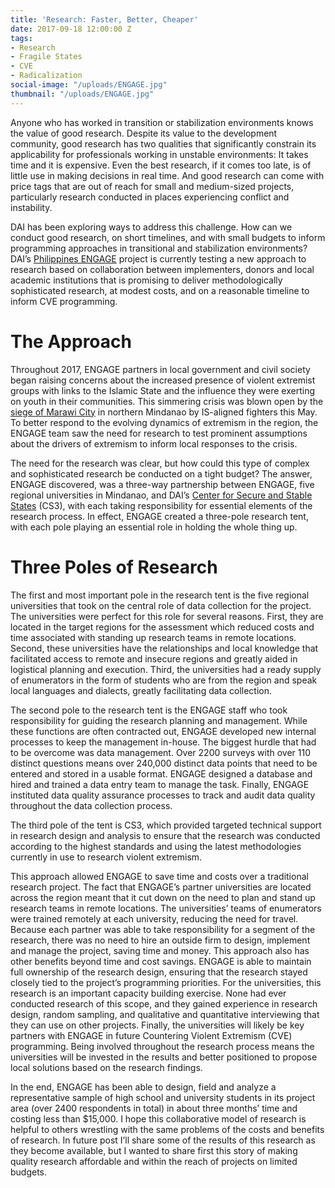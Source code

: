 ```yaml
---
title: 'Research: Faster, Better, Cheaper'
date: 2017-09-18 12:00:00 Z
tags:
- Research
- Fragile States
- CVE
- Radicalization
social-image: "/uploads/ENGAGE.jpg"
thumbnail: "/uploads/ENGAGE.jpg"
---
```


Anyone who has worked in transition or stabilization environments knows the value of good research. Despite its value to the development community, good research has two qualities that significantly constrain its applicability for professionals working in unstable environments: It takes time and it is expensive. Even the best research, if it comes too late, is of little use in making decisions in real time. And good research can come with price tags that are out of reach for small and medium-sized projects, particularly research conducted in places experiencing conflict and instability.<!--more-->

DAI has been exploring ways to address this challenge. How can we conduct good research, on short timelines, and with small budgets to inform programming approaches in transitional and stabilization environments? DAI’s [Philippines ENGAGE](https://www.usaid.gov/philippines/democracy-human-rights-and-governance/engage) project is currently testing a new approach to research based on collaboration between implementers, donors and local academic institutions that is promising to deliver methodologically sophisticated research, at modest costs, and on a reasonable timeline to inform CVE programming.

# The Approach 
Throughout 2017, ENGAGE partners in local government and civil society began raising concerns about the increased presence of violent extremist groups with links to the Islamic State and the influence they were exerting on youth in their communities. This simmering crisis was blown open by the [siege of Marawi City](http://www.cnn.com/2017/06/25/asia/philippines-marawi-isis/index.html) in northern Mindanao by IS-aligned fighters this May. To better respond to the evolving dynamics of extremism in the region, the ENGAGE team saw the need for research to test prominent assumptions about the drivers of extremism to inform local responses to the crisis. 

The need for the research was clear, but how could this type of complex and sophisticated research be conducted on a tight budget? The answer, ENGAGE discovered, was a three-way partnership between ENGAGE, five regional universities in Mindanao, and DAI’s [Center for Secure and Stable States](https://www.dai.com/our-work/solutions/fragile-states) (CS3), with each taking responsibility for essential elements of the research process. In effect, ENGAGE created a three-pole research tent, with each pole playing an essential role in holding the whole thing up.

# Three Poles of Research

The first and most important pole in the research tent is the five regional universities that took on the central role of data collection for the project. The universities were perfect for this role for several reasons. First, they are located in the target regions for the assessment which reduced costs and time associated with standing up research teams in remote locations. Second, these universities have the relationships and local knowledge that facilitated access to remote and insecure regions and greatly aided in logistical planning and execution. Third, the universities had a ready supply of enumerators in the form of students who are from the region and speak local languages and dialects, greatly facilitating data collection.

The second pole to the research tent is the ENGAGE staff who took responsibility for guiding the research planning and management. While these functions are often contracted out, ENGAGE developed new internal processes to keep the management in-house.  The biggest hurdle that had to be overcome was data management. Over 2200 surveys with over 110 distinct questions means over 240,000 distinct data points that need to be entered and stored in a usable format. ENGAGE designed a database and hired and trained a data entry team to manage the task. Finally, ENGAGE instituted data quality assurance processes to track and audit data quality throughout the data collection process.

The third pole of the tent is CS3, which provided targeted technical support in research design and analysis to ensure that the research was conducted according to the highest standards and using the latest methodologies currently in use to research violent extremism.

This approach allowed ENGAGE to save time and costs over a traditional research project. The fact that ENGAGE’s partner universities are located across the region meant that it cut down on the need to plan and stand up research teams in remote locations. The universities’ teams of enumerators were trained remotely at each university, reducing the need for travel. Because each partner was able to take responsibility for a segment of the research, there was no need to hire an outside firm to design, implement and manage the project, saving time and money. 
This approach also has other benefits beyond time and cost savings. ENGAGE is able to maintain full ownership of the research design, ensuring that the research stayed closely tied to the project’s programming priorities. For the universities, this research is an important capacity building exercise. None had ever conducted research of this scope, and they gained experience in research design, random sampling, and qualitative and quantitative interviewing that they can use on other projects. Finally, the universities will likely be key partners with ENGAGE in future Countering Violent Extremism (CVE) programming. Being involved throughout the research process means the universities will be invested in the results and better positioned to propose local solutions based on the research findings. 

In the end, ENGAGE has been able to design, field and analyze a representative sample of high school and university students in its project area (over 2400 respondents in total) in about three months’ time and costing less than $15,000. I hope this collaborative model of research is helpful to others wrestling with the same problems of the costs and benefits of research. In future post I’ll share some of the results of this research as they become available, but I wanted to share first this story of making quality research affordable and within the reach of projects on limited budgets. 